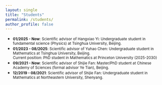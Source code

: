 ```yaml
---
layout: single
title: "Students"
permalink: /students/
author_profile: false
---
```


- <small>**01/2025 - Now**: Scientific advisor of Hangxiao Yi: Undergraduate student in fundamental science (Physics) at Tsinghua University, Beijing.</small>
- <small>**01/2023 - 08/2025**: Scientific advisor of Yuhao Chen: Undergraduate student in Mathematics at Tsinghua University, Beijing.  
  Current position: PhD student in Mathematics at Princeton University (2025-2030)</small>
- <small>**09/2021 - Now**: Scientific advisor of Shijie Fan: Master/PhD student at Chinese Academy of Sciences (formal advisor Ye Tian), Beijing.</small>
- <small>**12/2019 - 08/2021**: Scientific advisor of Shijie Fan: Undergraduate student in Mathematics at Northeastern University, Shenyang.</small>

